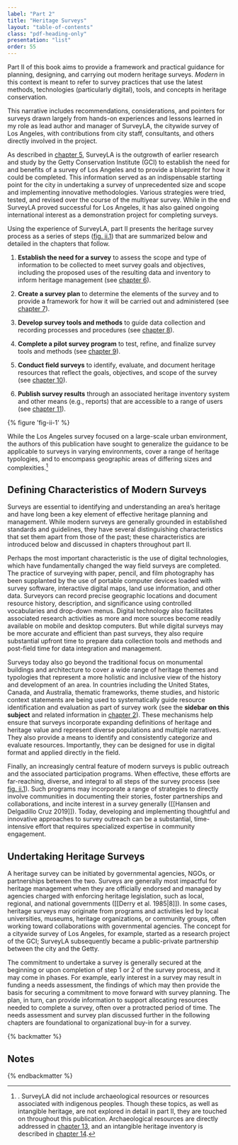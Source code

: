 ```yaml
---
label: "Part 2"
title: "Heritage Surveys"
layout: "table-of-contents"
class: "pdf-heading-only"
presentation: "list"
order: 55
---
```


Part II of this book aims to provide a framework and practical guidance for planning, designing, and carrying out modern heritage surveys. *Modern* in this context is meant to refer to survey practices that use the latest methods, technologies (particularly digital), tools, and concepts in heritage conservation.

This narrative includes recommendations, considerations, and pointers for surveys drawn largely from hands-on experiences and lessons learned in my role as lead author and manager of SurveyLA, the citywide survey of Los Angeles, with contributions from city staff, consultants, and others directly involved in the project.

As described in [chapter 5](/part-2/chapter-5/), SurveyLA is the outgrowth of earlier research and study by the Getty Conservation Institute (GCI) to establish the need for and benefits of a survey of Los Angeles and to provide a blueprint for how it could be completed. This information served as an indispensable starting point for the city in undertaking a survey of unprecedented size and scope and implementing innovative methodologies. Various strategies were tried, tested, and revised over the course of the multiyear survey. While in the end SurveyLA proved successful for Los Angeles, it has also gained ongoing international interest as a demonstration project for completing surveys.

Using the experience of SurveyLA, part II presents the heritage survey process as a series of steps ([fig. ii.1](#fig-ii-1)) that are summarized below and detailed in the chapters that follow.

1.  **Establish the need for a survey** to assess the scope and type of information to be collected to meet survey goals and objectives, including the proposed uses of the resulting data and inventory to inform heritage management (see [chapter 6](/part-2/chapter-6/)).

2.  **Create a survey plan** to determine the elements of the survey and to provide a framework for how it will be carried out and administered (see [chapter 7](/part-2/chapter-7/)).

3.  **Develop survey tools and methods** to guide data collection and recording processes and procedures (see [chapter 8](/part-2/chapter-8/)).

4.  **Complete a pilot survey program** to test, refine, and finalize survey tools and methods (see [chapter 9](/part-2/chapter-9/)).

5.  **Conduct field surveys** to identify, evaluate, and document heritage resources that reflect the goals, objectives, and scope of the survey (see [chapter 10](/part-2/chapter-10/)).

6.  **Publish survey results** through an associated heritage inventory system and other means (e.g., reports) that are accessible to a range of users (see [chapter 11](/part-2/chapter-11/)).

{% figure 'fig-ii-1' %}

While the Los Angeles survey focused on a large-scale urban environment, the authors of this publication have sought to generalize the guidance to be applicable to surveys in varying environments, cover a range of heritage typologies, and to encompass geographic areas of differing sizes and complexities.[^1]

## Defining Characteristics of Modern Surveys

Surveys are essential to identifying and understanding an area’s heritage and have long been a key element of effective heritage planning and management. While modern surveys are generally grounded in established standards and guidelines, they have several distinguishing characteristics that set them apart from those of the past; these characteristics are introduced below and discussed in chapters throughout part II.

Perhaps the most important characteristic is the use of digital technologies, which have fundamentally changed the way field surveys are completed. The practice of surveying with paper, pencil, and film photography has been supplanted by the use of portable computer devices loaded with survey software, interactive digital maps, land use information, and other data. Surveyors can record precise geographic locations and document resource history, description, and significance using controlled vocabularies and drop-down menus. Digital technology also facilitates associated research activities as more and more sources become readily available on mobile and desktop computers. But while digital surveys may be more accurate and efficient than past surveys, they also require substantial upfront time to prepare data collection tools and methods and post-field time for data integration and management.

Surveys today also go beyond the traditional focus on monumental buildings and architecture to cover a wide range of heritage themes and typologies that represent a more holistic and inclusive view of the history and development of an area. In countries including the United States, Canada, and Australia, thematic frameworks, theme studies, and historic context statements are being used to systematically guide resource identification and evaluation as part of survey work (see the **sidebar on this subject** and related information in [chapter 2](/part-1/chapter-2/)). These mechanisms help ensure that surveys incorporate expanding definitions of heritage and heritage value and represent diverse populations and multiple narratives. They also provide a means to identify and consistently categorize and evaluate resources. Importantly, they can be designed for use in digital format and applied directly in the field.

Finally, an increasingly central feature of modern surveys is public outreach and the associated participation programs. When effective, these efforts are far-reaching, diverse, and integral to all steps of the survey process (see [fig. ii.1](#fig-ii-1)). Such programs may incorporate a range of strategies to directly involve communities in documenting their stories, foster partnerships and collaborations, and incite interest in a survey generally ([[Hansen and Delgadillo Cruz 2019]]). Today, developing and implementing thoughtful and innovative approaches to survey outreach can be a substantial, time-intensive effort that requires specialized expertise in community engagement.

## Undertaking Heritage Surveys

A heritage survey can be initiated by governmental agencies, NGOs, or partnerships between the two. Surveys are generally most impactful for heritage management when they are officially endorsed and managed by agencies charged with enforcing heritage legislation, such as local, regional, and national governments ([[Derry et al. 1985\|8]]). In some cases, heritage surveys may originate from programs and activities led by local universities, museums, heritage organizations, or community groups, often working toward collaborations with governmental agencies. The concept for a citywide survey of Los Angeles, for example, started as a research project of the GCI; SurveyLA subsequently became a public-private partnership between the city and the Getty.

The commitment to undertake a survey is generally secured at the beginning or upon completion of step 1 or 2 of the survey process, and it may come in phases. For example, early interest in a survey may result in funding a needs assessment, the findings of which may then provide the basis for securing a commitment to move forward with survey planning. The plan, in turn, can provide information to support allocating resources needed to complete a survey, often over a protracted period of time. The needs assessment and survey plan discussed further in the following chapters are foundational to organizational buy-in for a survey.

{% backmatter %}

## Notes

{% endbackmatter %}

[^1]: . SurveyLA did not include archaeological resources or resources associated with indigenous peoples. Though these topics, as well as intangible heritage, are not explored in detail in part II, they are touched on throughout this publication. Archaeological resources are directly addressed in [chapter 13](/part-IV/chapter-13/), and an intangible heritage inventory is described in [chapter 14](/part-IV/chapter-14/).
